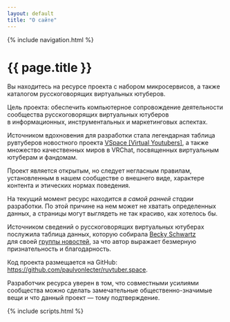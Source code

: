 ```yaml
---
layout: default
title: "О сайте"
---
```


{% include navigation.html %}
<main class="container mt-5">
    <div class="row">
        <div class="col-12">
            <h1>{{ page.title }}</h1>
            <p>Вы находитесь на&nbsp;ресурсе проекта с&nbsp;набором микросервисов, а&nbsp;также каталогом русскоговорящих виртуальных ютуберов.</p>
            <p>Цель проекта: обеспечить компьютерное сопровождение деятельности сообщества русскоговорящих виртуальных ютуберов в&nbsp;информационных, инструментальных и&nbsp;маркетинговых аспектах.</p>
            <p>Источником вдохновения для&nbsp;разработки стала легендарная таблица рувтуберов новостного проекта <a href="https://vk.com/vspace_vk" target="_blank">VSpace [Virtual Youtubers]</a>, а&nbsp;также множество качественных миров в&nbsp;VRChat, посвященных виртуальным ютуберам и&nbsp;фандомам.</p>
            <p>Проект является открытым, но&nbsp;следует негласным правилам, установленным в&nbsp;нашем сообществе о&nbsp;внешнего виде, характере контента и&nbsp;этических нормах поведения.</p>
            <p>На&nbsp;текущий момент ресурс находится <em>в&nbsp;самой ранней стадии</em> разработки. По&nbsp;этой причине на&nbsp;нем может не&nbsp;хватать определенных данных, а&nbsp;страницы могут выглядеть не&nbsp;так красиво, как хотелось&nbsp;бы.</p>
            <p>Источником сведений о&nbsp;русскоговорящих виртуальных ютуберах послужила таблица данных, которую собирала <a href="https://vk.com/beckyschwarz" target="_blank">Becky Schwartz</a> для&nbsp;своей <a href="https://vk.com/ruvtubersbs" target="_blank">группы новостей</a>, за&nbsp;что&nbsp;автор выражает безмерную признательность и&nbsp;благодарность.</p>
            <p>Код проекта размещается на&nbsp;GitHub: <a href="https://github.com/paulvonlecter/ruvtuber.space" target="_blank">https://github.com/paulvonlecter/ruvtuber.space</a>.</p>
            <p>Разработчик ресурса уверен в&nbsp;том, что совместными усилиями сообщества можно сделать замечательные общественно-значимые вещи и&nbsp;что данный проект&nbsp;&mdash; тому подтверждение.</p>
        </div><!--/col-->
    </div><!--/row-->
</main><!--/container-->
{% include scripts.html %}